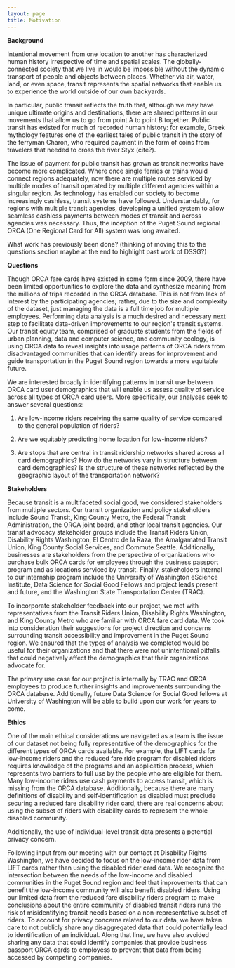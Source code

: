 ```yaml
---
layout: page
title: Motivation
---
```


**Background**

Intentional movement from one location to another has characterized human history irrespective of time and spatial scales. The globally-connected society that we live in would be impossible without the dynamic transport of people and objects between places. Whether via air, water, land, or even space, transit represents the spatial networks that enable us to experience the world outside of our own backyards. 

In particular, public transit reflects the truth that, although we may have unique ultimate origins and destinations, there are shared patterns in our movements that allow us to go from point A to point B together. Public transit has existed for much of recorded human history: for example, Greek mythology features one of the earliest tales of public transit in the story of the ferryman Charon, who required payment in the form of coins from travelers that needed to cross the river Styx (cite?). 

The issue of payment for public transit has grown as transit networks have become more complicated. Where once single ferries or trains would connect regions adequately, now there are multiple routes serviced by multiple modes of transit operated by multiple different agencies within a singular region. As technology has enabled our society to become increasingly cashless, transit systems have followed. Understandably, for regions with multiple transit agencies, developing a unified system to allow seamless cashless payments between modes of transit and across agencies was necessary. Thus, the inception of the Puget Sound regional ORCA (One Regional Card for All) system was long awaited. 

What work has previously been done? (thinking of moving this to the questions section maybe at the end to highlight past work of DSSG?)
 
**Questions** 

Though ORCA fare cards have existed in some form since 2009, there have been limited opportunities to explore the data and synthesize meaning from the millions of trips recorded in the ORCA database. This is not from lack of interest by the participating agencies; rather, due to the size and complexity of the dataset, just managing the data is a full time job for multiple employees. Performing data analysis is a much desired and necessary next step to facilitate data-driven improvements to our region's transit systems. Our transit equity team, comprised of graduate students from the fields of urban planning, data and computer science, and community ecology, is using ORCA data to reveal insights into usage patterns of ORCA riders from disadvantaged communities that can identify areas for improvement and guide transportation in the Puget Sound region towards a more equitable future. 


We are interested broadly in identifying patterns in transit use between ORCA card user demographics that will enable us assess quality of service across all types of ORCA card users. More specifically, our analyses seek to answer several questions:  

1) Are low-income riders receiving the same quality of service compared to the general population of riders?  

2) Are we equitably predicting home location for low-income riders?  

3) Are stops that are central in transit ridership networks shared across all card demographics? How do the networks vary in structure between card demographics? Is the structure of these networks reflected by the geographic layout of the transportation network?  



**Stakeholders**


Because transit is a multifaceted social good, we considered stakeholders from multiple sectors. Our transit organization and policy stakeholders include Sound Transit, King County Metro, the Federal Transit Administration, the ORCA joint board, and other local transit agencies. Our transit advocacy stakeholder groups include the Transit Riders Union, Disability Rights Washington, El Centro de la Raza, the Amalgamated Transit Union, King County Social Services, and Commute Seattle. Additionally, businesses are stakeholders from the perspective of organizations who purchase bulk ORCA cards for employees through the business passport program and as locations serviced by transit. Finally, stakeholders internal to our internship program include the University of Washington eScience Institute, Data Science for Social Good Fellows and project leads present and future, and the Washington State Transportation Center (TRAC).

To incorporate stakeholder feedback into our project, we met with representatives from the Transit Riders Union, Disability Rights Washington, and King County Metro who are familiar with ORCA fare card data. We took into consideration their suggestions for project direction and concerns surrounding transit accessibility and improvement in the Puget Sound region. We ensured that the types of analysis we completed would be useful for their organizations and that there were not unintentional pitfalls that could negatively affect the demographics that their organizations advocate for. 

The primary use case for our project is internally by TRAC and ORCA employees to produce further insights and improvements surrounding the ORCA database. Additionally, future Data Science for Social Good fellows at University of Washington will be able to build upon our work for years to come. 

**Ethics**

One of the main ethical considerations we navigated as a team is the issue of our dataset not being fully representative of the demographics for the different types of ORCA cards available. For example, the LIFT cards for low-income riders and the reduced fare ride program for disabled riders requires knowledge of the programs and an application process, which represents two barriers to full use by the people who are eligible for them. Many low-income riders use cash payments to access transit, which is missing from the ORCA database. Additionally, because there are many definitions of disability and self-identification as disabled must preclude securing a reduced fare disability rider card, there are real concerns about using the subset of riders with disability cards to represent the whole disabled community. 

Additionally, the use of individual-level transit data presents a potential privacy concern. 


Following input from our meeting with our contact at Disability Rights Washington, we have decided to focus on the low-income rider data from LIFT cards rather than using the disabled rider card data. We recognize the intersection between the needs of the low-income and disabled communities in the Puget Sound region and feel that improvements that can benefit the low-income community will also benefit disabled riders. Using our limited data from the reduced fare disability riders program to make conclusions about the entire community of disabled transit riders runs the risk of misidentifying transit needs based on a non-representative subset of riders. To account for privacy concerns related to our data, we have taken care to not publicly share any disaggregated data that could potentially lead to identification of an individual. Along that line, we have also avoided sharing any data that could identify companies that provide business passport ORCA cards to employess to prevent that data from being accessed by competing companies. 